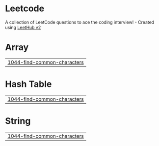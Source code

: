 # Leetcode
A collection of LeetCode questions to ace the coding interview! - Created using [LeetHub v2](https://github.com/arunbhardwaj/LeetHub-2.0)


# Array
|  |
| ------- |
| [1044-find-common-characters](https://github.com/shwetaa94/Leetcode/tree/master/1044-find-common-characters) |
# Hash Table
|  |
| ------- |
| [1044-find-common-characters](https://github.com/shwetaa94/Leetcode/tree/master/1044-find-common-characters) |
# String
|  |
| ------- |
| [1044-find-common-characters](https://github.com/shwetaa94/Leetcode/tree/master/1044-find-common-characters) |